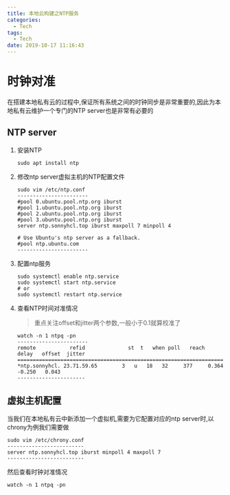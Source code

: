 ```yaml
---
title: 本地云构建之NTP服务
categories:
  - Tech
tags:
  - Tech
date: 2019-10-17 11:16:43
---
```


# 时钟对准
在搭建本地私有云的过程中,保证所有系统之间的时钟同步是非常重要的,因此为本地私有云维护一个专门的NTP server也是非常有必要的

<!-- more -->

## NTP server

1.  安装NTP

    ```console
    sudo apt install ntp
    ```
    
2.  修改ntp server虚拟主机的NTP配置文件

    ```console
    sudo vim /etc/ntp.conf
    -----------------------
    #pool 0.ubuntu.pool.ntp.org iburst
    #pool 1.ubuntu.pool.ntp.org iburst
    #pool 2.ubuntu.pool.ntp.org iburst
    #pool 3.ubuntu.pool.ntp.org iburst
    server ntp.sonnyhcl.top iburst maxpoll 7 minpoll 4

    # Use Ubuntu's ntp server as a fallback.
    #pool ntp.ubuntu.com
    -----------------------
    ```

3.  配置ntp服务

    ```console
    sudo systemctl enable ntp.service
    sudo systemctl start ntp.service
    # or
    sudo systemctl restart ntp.service
    ```

4.  查看NTP时间对准情况

    > 重点关注offset和jitter两个参数,一般小于0.1就算校准了

    ```console
    watch -n 1 ntpq -pn
    -----------------------
    remote           refid              st  t   when poll   reach   delay   offset  jitter
    ======================================================================================
    *ntp.sonnyhcl. 23.71.59.65        3   u   18   32     377     0.364   -0.250   0.043
    ----------------------
    ```

## 虚拟主机配置

当我们在本地私有云中新添加一个虚拟机,需要为它配置对应的ntp server时,以chrony为例我们需要做

```console
sudo vim /etc/chrony.conf
-------------------------
server ntp.sonnyhcl.top iburst minpoll 4 maxpoll 7
-------------------------
```
然后查看时钟对准情况
```
watch -n 1 ntpq -pn
```

